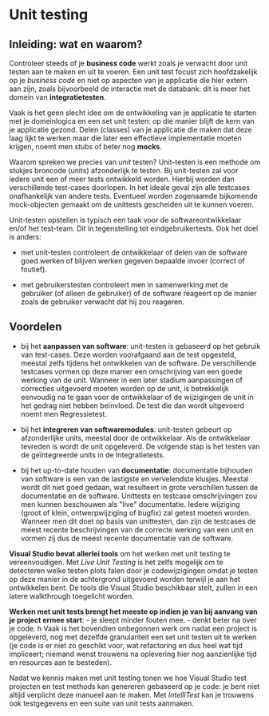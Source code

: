 # Unit testing

## Inleiding: wat en waarom?

Controleer steeds of je **business code** werkt zoals je verwacht door unit testen aan te maken en uit te voeren. Een unit test focust zich hoofdzakelijk op je *business code* en niet op aspecten van je applicatie die hier extern aan zijn, zoals bijvoorbeeld de interactie met de databank: dit is meer het domein van **integratietesten**. 

Vaak is het geen slecht idee om de ontwikkeling van je applicatie te starten met je domeinlogica en een set unit testen: op die manier blijft de kern van je applicatie gezond. Delen (classes) van je applicatie die maken dat deze laag lijkt te werken maar die later een effectieve implementatie moeten krijgen, noemt men *stubs* of beter nog **mocks**.

Waarom spreken we precies van *unit* testen? Unit-testen is een methode om stukjes broncode (units) afzonderlijk te testen. Bij unit-testen zal voor iedere unit een of meer tests ontwikkeld worden. Hierbij worden dan verschillende test-cases doorlopen. In het ideale geval zijn alle testcases onafhankelijk van andere tests. Eventueel worden zogenaamde bijkomende mock-objecten gemaakt om de unittests gescheiden uit te kunnen voeren.

Unit-testen opstellen is typisch een taak voor de softwareontwikkelaar en/of het test-team. Dit in tegenstelling tot eindgebruikertests. Ook het doel is anders:

- met unit-testen controleert de ontwikkelaar of delen van de software goed werken of blijven werken gegeven bepaalde invoer (correct of foutief).

- met gebruikerstesten controleert men in samenwerking met de gebruiker (of alleen de gebruiker) of de software reageert op de manier zoals de gebruiker verwacht dat hij zou reageren.

## Voordelen

- bij het **aanpassen van software**: unit-testen is gebaseerd op het gebruik van test-cases. Deze worden voorafgaand aan de test opgesteld, meestal zelfs tijdens het ontwikkelen van de software. De verschillende testcases vormen op deze manier een omschrijving van een goede werking van de unit. Wanneer in een later stadium aanpassingen of correcties uitgevoerd moeten worden op de unit, is betrekkelijk eenvoudig na te gaan voor de ontwikkelaar of de wijzigingen de unit in het gedrag niet hebben beïnvloed. De test die dan wordt uitgevoerd noemt men Regressietest.

- bij het **integreren van softwaremodules**: unit-testen gebeurt op afzonderlijke units, meestal door de ontwikkelaar. Als de ontwikkelaar tevreden is wordt de unit opgeleverd. De volgende stap is het testen van de geïntegreerde units in de Integratietests.

- bij het up-to-date houden van **documentatie**: documentatie bijhouden van software is een van de lastigste en vervelendste klusjes. Meestal wordt dit niet goed gedaan, wat resulteert in grote verschillen tussen de documentatie en de software. Unittests en testcase omschrijvingen zou men kunnen beschouwen als "live" documentatie. Iedere wijziging (groot of klein, ontwerpwijziging of bugfix) zal getest moeten worden. Wanneer men dit doet op basis van unittesten, dan zijn de testcases de meest recente beschrijvingen van de correcte werking van een unit en vormen zij dus de meest recente documentatie van de software.

**Visual Studio bevat allerlei tools** om het werken met unit testing te vereenvoudigen. Met *Live Unit Testing* is het zelfs mogelijk om te detecteren welke testen plots falen door je codewijzigingen omdat je testen op deze manier in de achtergrond uitgevoerd worden terwijl je aan het ontwikkelen bent. De tools die Visual Studio beschikbaar stelt, zullen in een latere walkthrough toegelicht worden.

**Werken met unit tests brengt het meeste op indien je van bij aanvang van je project ermee start**: 
    - je sleept minder fouten mee.
    - denkt beter na over je code. 
h   Vaak is het bovendien onbegonnen werk om nadat een project is opgeleverd, nog met dezelfde granulariteit een set unit testen uit te werken (je code is er niet zo geschikt voor, wat refactoring en dus heel wat tijd impliceert; niemand wenst trouwens na oplevering hier nog aanzienlijke tijd en resources aan te besteden).

Nadat we kennis maken met unit testing tonen we hoe Visual Studio test projecten en test methods kan genereren gebaseerd op je code: je bent niet altijd verplicht deze manueel aan te maken. Met *IntelliTest* kan je trouwens ook testgegevens en een suite van unit tests aanmaken.
